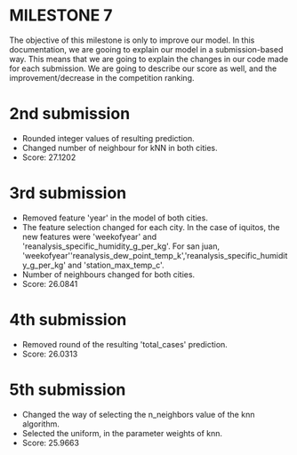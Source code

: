 # MILESTONE 7 

The objective of this milestone is only to improve our model. In this documentation, we are gooing to explain our model in a submission-based way. This means that we are going to explain the changes in our code made for each submission. We are going to describe our score as well, and the improvement/decrease in the competition ranking.

# 2nd submission
- Rounded integer values of resulting prediction.
- Changed number of neighbour for kNN in both cities.
- Score: 27.1202

# 3rd submission
- Removed feature 'year' in the model of both cities.
- The feature selection changed for each city. In the case of iquitos, the new features were 'weekofyear' and 'reanalysis_specific_humidity_g_per_kg'. For san juan, 'weekofyear''reanalysis_dew_point_temp_k','reanalysis_specific_humidity_g_per_kg' and 'station_max_temp_c'.
- Number of neighbours changed for both cities.
- Score: 26.0841

# 4th submission
- Removed round of the resulting 'total_cases' prediction.
- Score: 26.0313

# 5th submission
- Changed the way of selecting the n_neighbors value of the knn algorithm.
- Selected the uniform, in the parameter weights of knn.
- Score: 25.9663
